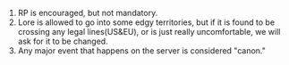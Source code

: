 1) RP is encouraged, but not mandatory.
2) Lore is allowed to go into some edgy territories, but if it is found to be crossing any legal lines(US&EU), or is just really uncomfortable, we will ask for it to be changed.
3) Any major event that happens on the server is considered "canon."